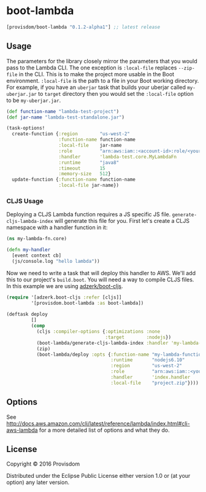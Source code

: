 # boot-lambda

[](dependency)
```clojure
[provisdom/boot-lambda "0.1.2-alpha1"] ;; latest release
```
[](/dependency)

## Usage

The parameters for the library closely mirror the parameters that you would pass to
the Lambda CLI. The one exception is `:local-file` replaces `--zip-file` in the CLI.
This is to make the project more usable in the Boot environment. `:local-file` is 
the path to a file in your Boot working directory. For example, if you have an 
`uberjar` task that builds your uberjar called `my-uberjar.jar` to `target` directory
then you would set the `:local-file` option to be `my-uberjar.jar`.

```clojure
(def function-name "lambda-test-project")
(def jar-name "lambda-test-standalone.jar")

(task-options!
  create-function {:region        "us-west-2"
                   :function-name function-name
                   :local-file    jar-name
                   :role          "arn:aws:iam::<account-id>:role/<your-role>"
                   :handler       'lambda-test.core.MyLambdaFn
                   :runtime       "java8"
                   :timeout       15
                   :memory-size   512}
  update-function {:function-name function-name
                   :local-file jar-name})
```

### CLJS Usage

Deploying a CLJS Lambda function requires a JS specific JS file. `generate-cljs-lambda-index` will generate this file for
you. First let's create a CLJS namespace with a handler function in it:

```clojure
(ns my-lambda-fn.core)

(defn my-handler
  [event context cb]
  (js/console.log "hello lambda"))
```

Now we need to write a task that will deploy this handler to AWS. We'll add this to our project's `build.boot`. You will 
need a way to compile CLJS files. In this example we are using [adzerk/boot-cljs](https://github.com/boot-clj/boot-cljs).

```clojure
(require '[adzerk.boot-cljs :refer [cljs]]
         '[provisdom.boot-lambda :as boot-lambda])
         
(deftask deploy
         []
         (comp
           (cljs :compiler-options {:optimizations :none
                                    :target        :nodejs})
           (boot-lambda/generate-cljs-lambda-index :handler 'my-lambda-fn.core/my-handler)
           (zip)
           (boot-lambda/deploy :opts {:function-name "my-lambda-function"
                                      :runtime       "nodejs6.10"
                                      :region        "us-west-2"
                                      :role          "arn:aws:iam::<your account id>:role/<your role>"
                                      :handler       'index.handler
                                      :local-file    "project.zip"})))
```

## Options

See http://docs.aws.amazon.com/cli/latest/reference/lambda/index.html#cli-aws-lambda 
for a more detailed list of options and what they do.

## License

Copyright © 2016 Provisdom

Distributed under the Eclipse Public License either version 1.0 or (at
your option) any later version.
